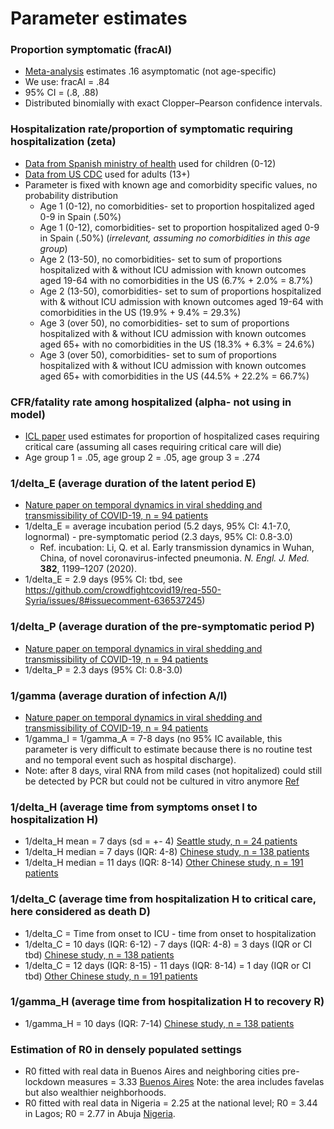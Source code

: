 # Parameter estimates

### Proportion symptomatic (fracAI)
* [Meta-analysis](https://www.medrxiv.org/content/10.1101/2020.05.10.20097543v1) estimates .16 asymptomatic (not age-specific)
* We use: fracAI = .84
* 95% CI = (.8, .88)
* Distributed binomially with exact Clopper–Pearson confidence intervals.

### Hospitalization rate/proportion of symptomatic requiring hospitalization (zeta)
* [Data from Spanish ministry of health](https://www.mscbs.gob.es/profesionales/saludPublica/ccayes/alertasActual/nCov-China/documentos/Actualizacion_52_COVID-19.pdf) used for children (0-12)
* [Data from US CDC](https://www.ncbi.nlm.nih.gov/pmc/articles/PMC7119513/) used for adults (13+)
* Parameter is fixed with known age and comorbidity specific values, no probability distribution
  * Age 1 (0-12), no comorbidities- set to proportion hospitalized aged 0-9 in Spain (.50%)
  * Age 1 (0-12), comorbidities- set to proportion hospitalized aged 0-9 in Spain (.50%) (*irrelevant, assuming no comorbidities in this age group*)
  * Age 2 (13-50), no comorbidities- set to sum of proportions hospitalized with & without ICU admission with known outcomes aged 19-64 with no comorbidities in the US (6.7% + 2.0% = 8.7%)
  * Age 2 (13-50), comorbidities- set to sum of proportions hospitalized with & without ICU admission with known outcomes aged 19-64 with comorbidities in the US (19.9% + 9.4% = 29.3%)
  * Age 3 (over 50), no comorbidities- set to sum of proportions hospitalized with & without ICU admission with known outcomes aged 65+ with no comorbidities in the US (18.3% + 6.3% = 24.6%)
  * Age 3 (over 50), comorbidities- set to sum of proportions hospitalized with & without ICU admission with known outcomes aged 65+ with comorbidities in the US (44.5% + 22.2% = 66.7%)

### CFR/fatality rate among hospitalized (alpha- not using in model)
* [ICL paper](https://www.imperial.ac.uk/media/imperial-college/medicine/sph/ide/gida-fellowships/Imperial-College-COVID19-NPI-modelling-16-03-2020.pdf) used estimates for proportion of hospitalized cases requiring critical care (assuming all cases requiring critical care will die)
* Age group 1 = .05, age group 2 = .05, age group 3 = .274

### 1/delta_E (average duration of the latent period E)
* [Nature paper on temporal dynamics in viral shedding and transmissibility of COVID-19, n = 94 patients](https://www.nature.com/articles/s41591-020-0869-5#citeas)
* 1/delta_E = average incubation period (5.2 days, 95% CI: 4.1-7.0, lognormal) - pre-symptomatic period (2.3 days, 95% CI: 0.8-3.0) 
    * Ref. incubation: Li, Q. et al. Early transmission dynamics in Wuhan, China, of novel coronavirus-infected pneumonia. _N. Engl. J. Med._ **382**, 1199–1207 (2020).
* 1/delta_E = 2.9 days (95% CI: tbd, see https://github.com/crowdfightcovid19/req-550-Syria/issues/8#issuecomment-636537245)

### 1/delta_P (average duration of the pre-symptomatic period P)
* [Nature paper on temporal dynamics in viral shedding and transmissibility of COVID-19, n = 94 patients](https://www.nature.com/articles/s41591-020-0869-5#citeas)
* 1/delta_P = 2.3 days (95% CI: 0.8-3.0) 

### 1/gamma (average duration of infection A/I)
* [Nature paper on temporal dynamics in viral shedding and transmissibility of COVID-19, n = 94 patients](https://www.nature.com/articles/s41591-020-0869-5#citeas)
* 1/gamma_I = 1/gamma_A = 7-8 days (no 95% IC available, this parameter is very difficult to estimate because there is no routine test and no temporal event such as hospital discharge). 
* Note: after 8 days, viral RNA from mild cases (not hopitalized) could still be detected by PCR but could not be cultured in vitro anymore [Ref](https://www.nature.com/articles/s41586-020-2196-x)

### 1/delta_H (average time from symptoms onset I to hospitalization H)
* 1/delta_H mean = 7 days (sd = +- 4) [Seattle study, n = 24 patients](https://www.nejm.org/doi/full/10.1056/NEJMoa2004500)
* 1/delta_H median = 7 days (IQR: 4-8) [Chinese study, n = 138 patients](https://jamanetwork.com/journals/jama/fullarticle/2761044)
* 1/delta_H median = 11 days (IQR: 8-14) [Other Chinese study, n = 191 patients](https://www.thelancet.com/journals/lancet/article/PIIS0140-6736(20)30566-3/fulltext)

### 1/delta_C (average time from hospitalization H to critical care, here considered as death D)
* 1/delta_C = Time from onset to ICU - time from onset to hospitalization
* 1/delta_C = 10 days (IQR: 6-12) - 7 days (IQR: 4-8) = 3 days (IQR or CI tbd) [Chinese study, n = 138 patients](https://jamanetwork.com/journals/jama/fullarticle/2761044)
* 1/delta_C = 12 days (IQR: 8-15) - 11 days (IQR: 8-14) = 1 day (IQR or CI tbd) [Other Chinese study, n = 191 patients](https://www.thelancet.com/journals/lancet/article/PIIS0140-6736(20)30566-3/fulltext)

### 1/gamma_H (average time from hospitalization H to recovery R)
* 1/gamma_H = 10 days (IQR: 7-14) [Chinese study, n = 138 patients](https://jamanetwork.com/journals/jama/fullarticle/2761044)

### Estimation of R0 in densely populated settings
* R0 fitted with real data in Buenos Aires and neighboring cities pre-lockdown measures = 3.33 [Buenos Aires](https://arxiv.org/abs/2005.06297) Note: the area includes favelas but also wealthier neighborhoods. 
* R0 fitted with real data in Nigeria = 2.25 at the national level; R0 = 3.44 in Lagos; R0 = 2.77 in Abuja [Nigeria](https://papers.ssrn.com/sol3/papers.cfm?abstract_id=3596095).
